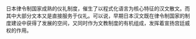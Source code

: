 日本律令制国家成熟的仪礼制度，催生了以程式化语言为核心特征的汉文散文。而其中大部分文本又是直接服务于仪礼。可以说，早期日本汉文既在律令制国家的制度建设中获得了发展的空间，又同时作为文教制度的有机组成，发挥着宣扬宫廷威权的作用。
